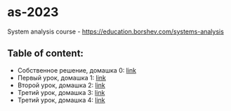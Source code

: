 # as-2023
System analysis course - https://education.borshev.com/systems-analysis

## Table of content:
- Собственное решение, домашка 0: [link](/0/README.md)
- Первый урок, домашка 1: [link](/1/README.md)
- Второй урок, домашка 2: [link](/2/README.md)
- Третий урок, домашка 3: [link](/3/README.md)
- Третий урок, домашка 4: [link](/4/README.md)